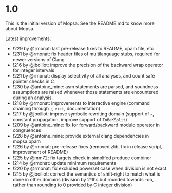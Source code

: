 # 1.0

This is the initial version of Mopsa. See the README.md to know more about Mopsa. 

Latest improvements:
- !229 by @rmonat: last pre-release fixes to README, opam file, etc
- !231 by @rmonat: fix header files of multilanguage stubs, required for newer versions of Clang
- !216 by @jboillot: improve the precision of the backward wrap operator for integer intervals
- !221 by @rmonat: display selectivity of all analyses, and count safe pointer checks in C
- !230 by @antoine_mine: asm statements are parsed, and soundness assumptions are raised whenever those statements are encountered during an analysis.
- !218 by @rmonat: improvements to interactive engine (command chaining through `;`, `exit`, documentation)
- !217 by @jboillot: improve symbolic rewriting domain (support of `~`, constant propagation, improve support of `ToBeKSplit`)
- !209 by @antoine_mine: fix for forward/backward modulo operator in congruences
- !228 by @antoine_mine: provide external clang dependencies in mopsa.opam
- !226 by @rmonat: pre-release fixes (removed zlib, fix in release script, improvement of README)
- !225 by @mm72: fix targets check in simplifed produce combiner
- !214 by @rmonat: update minimum requirements
- !220 by @rmonat: fix excluded powerset case when division is not exact
- !215 by @jboillot: correct the semantics of shift-right to match what is done in other domains (division by 2^lhs but rounded towards -oo, rather than rounding to 0 provided by C integer division)
